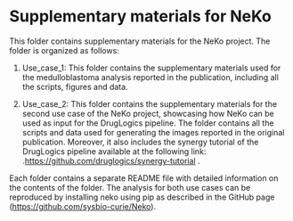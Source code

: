 # Supplementary materials for NeKo

This folder contains supplementary materials for the NeKo project. The folder is organized as follows:

1) Use_case_1: This folder contains the supplementary materials used for the medulloblastoma analysis reported in the publication, including all the scripts, figures and data.


2) Use_case_2: This folder contains the supplementary materials for the second use case of the NeKo project, showcasing how NeKo can be used as input for the DrugLogics pipeline. The folder contains all the scripts and data used for generating the images reported in the original publication. Moreover, it also includes the synergy tutorial of the DrugLogics pipeline available at the following link: .https://github.com/druglogics/synergy-tutorial .


Each folder contains a separate README file with detailed information on the contents of the folder. The analysis for both use cases can be reproduced by installing neko using pip as described in the GitHub page (https://github.com/sysbio-curie/Neko).
